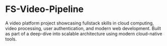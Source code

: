 # FS-Video-Pipeline
A video platform project showcasing fullstack skills in cloud computing, video processing, user authentication, and modern web development. Built as part of a deep-dive into scalable architecture using modern cloud-native tools.
